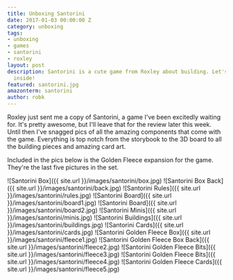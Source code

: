 ```yaml
---
title: Unboxing Santorini
date: 2017-01-03 00:00:00 Z
category: unboxing
tags:
- unboxing
- games
- santorini
- roxley
layout: post
description: Santorini is a cute game from Roxley about building. Let's see what's
  inside!
featured: santorini.jpg
amazonterm: santorini
author: robk
---
```


Roxley just sent me a copy of Santorini, a game I've been excitedly waiting for. It's pretty awesome, but I'll leave that for the review later this week. Until then I've snagged pics of all the amazing components that come with the game. Everything is top notch from the storybook to the 3D board to all the building pieces and amazing card art.

Included in the pics below is the Golden Fleece expansion for the game. They're the last five pictures in the set.

![Santorini Box]({{ site.url }}/images/santorini/box.jpg)
![Santorini Box Back]({{ site.url }}/images/santorini/back.jpg)
![Santorini Rules]({{ site.url }}/images/santorini/rules.jpg)
![Santorini Board]({{ site.url }}/images/santorini/board1.jpg)
![Santorini Board]({{ site.url }}/images/santorini/board2.jpg)
![Santorini Minis]({{ site.url }}/images/santorini/minis.jpg)
![Santorini Buildings]({{ site.url }}/images/santorini/buildings.jpg)
![Santorini Cards]({{ site.url }}/images/santorini/cards.jpg)
![Santorini Golden Fleece Box]({{ site.url }}/images/santorini/fleece1.jpg)
![Santorini Golden Fleece Box Back]({{ site.url }}/images/santorini/fleece2.jpg)
![Santorini Golden Fleece Bits]({{ site.url }}/images/santorini/fleece3.jpg)
![Santorini Golden Fleece Bits]({{ site.url }}/images/santorini/fleece4.jpg)
![Santorini Golden Fleece Cards]({{ site.url }}/images/santorini/fleece5.jpg)
